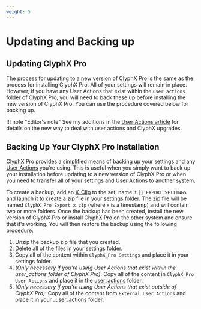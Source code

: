 ```yaml
---
weight: 5
---
```


# Updating and Backing up

## Updating ClyphX Pro

The process for updating to a new version of ClyphX Pro is the same as the process for installing ClyphX Pro. All of your settings will remain in place. However, if you have any User Actions that exist within the `user_actions` folder of ClyphX Pro, you will need to back these up before installing the new version of ClyphX Pro. You can use the procedure covered below for backing up.

!!! note "Editor's note"
    See my additions in the [User Actions article](/manual/core-concepts/#user-actions) for details on the new way to deal with user actions and ClyphX upgrades.

## Backing Up Your ClyphX Pro Installation

ClyphX Pro provides a simplified means of backing up your [settings](/core-concepts/#settings-foldersfiles) and any [User Actions](/core-concepts#user-actions) you're using. This is useful when you simply want to back up your installation before updating to a new version of ClyphX Pro or when you need to transfer all of your settings and User Actions to another system.

To create a backup, add an [X-Clip](/core-concepts#x-clips) to the set, name it `[] EXPORT_SETTINGS` and launch it to create a zip file in your [settings folder](/core-concepts/#settings-foldersfiles). The zip file will be named `ClyphX Pro Export x.zip` (where `x` is a timestamp) and will contain two or more folders. Once the backup has been created, install the new version of ClyphX Pro or install ClyphX Pro on the other system and ensure that it's working. You will then restore the backup using the following procedure:

1. Unzip the backup zip file that you created.
2. Delete all of the files in your [settings folder](/core-concepts/#settings-foldersfiles).
3. Copy all of the content within `ClyphX_Pro Settings` and place it in your settings folder.
4. _(Only necessary if you're using User Actions that exist within the user_actions folder of ClyphX Pro)_: Copy all of the content in `ClyphX_Pro User Actions` and place it in the [user_actions](/core-concepts#user-actions) folder.
5. _(Only necessary if you're using User Actions that exist outside of ClyphX Pro)_: Copy all of the content from `External User Actions` and place it in your [_user_actions ](/core-concepts#user-actions) folder.
